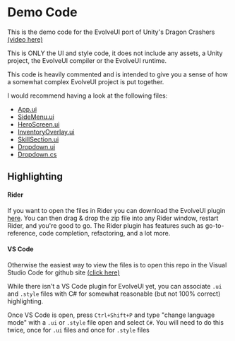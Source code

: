 # Demo Code 

This is the demo code for the EvolveUI port of Unity's Dragon Crashers [(video here)](https://www.youtube.com/watch?v=LsttlNW7HlQ)

This is ONLY the UI and style code, it does not include any assets, a Unity project, the EvolveUI compiler or the EvolveUI runtime. 

This code is heavily commented and is intended to give you a sense of how a somewhat complex EvolveUI project is put together. 

I would recommend having a look at the following files:

- [App.ui](https://github1s.com/EvolveGameTools/DragonCrashersDemoCode/blob/master/UI/App.ui)
- [SideMenu.ui](https://github1s.com/EvolveGameTools/DragonCrashersDemoCode/blob/master/UI/SideMenu/SideMenu.ui)
- [HeroScreen.ui](https://github1s.com/EvolveGameTools/DragonCrashersDemoCode/blob/master/UI/Screens/Heroes/HeroScreen.ui)
- [InventoryOverlay.ui](https://github1s.com/EvolveGameTools/DragonCrashersDemoCode/blob/master/UI/Overlay/InventoryOverlay.ui)
- [SkillSection.ui](https://github1s.com/EvolveGameTools/DragonCrashersDemoCode/blob/master/UI/Screens/Heroes/SkillSection.ui)
- [Dropdown.ui](https://github1s.com/EvolveGameTools/DragonCrashersDemoCode/blob/master/UI/Primitives/Dropdown/Dropdown.ui)
- [Dropdown.cs](https://github1s.com/EvolveGameTools/DragonCrashersDemoCode/blob/master/UI/App.ui)

## Highlighting

#### Rider
If you want to open the files in Rider you can download the EvolveUI plugin [here](https://drive.google.com/uc?id=1HeBR_udYp4gYaLhWQtUAavpJ4-CNEomQ&export=download). You can then drag & drop the zip file into any Rider window, restart Rider, and you're good to go. 
The Rider plugin has features such as go-to-reference, code completion, refactoring, and a lot more. 

#### VS Code
Otherwise the easiest way to view the files is to open this repo in the Visual Studio Code for github site [(click here)](https://github1s.com/EvolveGameTools/DragonCrashersDemoCode/blob/master/UI/App.ui)

While there isn't a VS Code plugin for EvolveUI yet, you can associate `.ui` and `.style` files with C# for somewhat reasonable (but not 100% correct) highlighting. 

Once VS Code is open, press `Ctrl+Shift+P` and type "change language mode" with a `.ui` or `.style` file open and select `C#`. You will need to do this twice, once for `.ui` files and once for `.style` files
